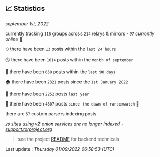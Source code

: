 
## 📈 Statistics
_september 1st, 2022_

currently tracking `118` groups across `214` relays & mirrors - _`97` currently online_ 📡

⏲ there have been `13` posts within the `last 24 hours`

🕓 there have been `1014` posts within the `month of september`

📅 there have been `650` posts within the `last 90 days`

🏚 there have been `2321` posts since the `1st January 2022`

🚀 there have been `2252` posts `last year`

🦕 there have been `4607` posts `since the dawn of ransomwatch` 🐣

there are `57` custom parsers indexing posts

_`20` sites using v2 onion services are no longer indexed - [support.torproject.org](https://support.torproject.org/onionservices/v2-deprecation/)_

> see the project [README](https://github.com/jmousqueton/ransomwatch#readme) for backend technicals



Last update : _Thursday 01/09/2022 06:58:53 (UTC)_


